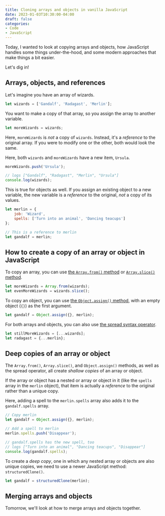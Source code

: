 ```yaml
---
title: Cloning arrays and objects in vanilla JavaScript
date: 2023-01-03T10:30:00-04:00
draft: false
categories:
- Code
- JavaScript
---
```


Today, I wanted to look at copying arrays and objects, how JavaScript handles some things under-the-hood, and some modern approaches that make things a bit easier.

Let's dig in!

## Arrays, objects, and references

Let's imagine you have an array of wizards.

```js
let wizards = ['Gandalf', 'Radagast', 'Merlin'];
```

You want to make a copy of that array, so you assign the array to another variable.

```js
let moreWizards = wizards;
```

Here, `moreWizards` is _not_ a copy of `wizards`. Instead, it's a _reference_ to the original array. If you were to modify one or the other, both would look the same.

Here, both `wizards` and `moreWizards` have a new item, `Ursula`.

```js
moreWizards.push('Ursula');

// logs ["Gandalf", "Radagast", "Merlin", "Ursula"]
console.log(wizards);
```

This is true for objects as well. If you assign an existing object to a new variable, the new variable is a _reference_ to the original, _not_ a copy of its values.

```js
let merlin = {
	job: 'Wizard',
	spells: ['Turn into an animal', 'Dancing teacups']
};

// This is a reference to merlin
let gandalf = merlin;
```

## How to create a copy of an array or object in JavaScript

To copy an array, you can use [the `Array.from()` method](https://vanillajstoolkit.com/reference/arrays/array-from/) or [`Array.slice()` method](https://vanillajstoolkit.com/reference/arrays/array-slice/).

```js
let moreWizards = Array.from(wizards);
let evenMoreWizards = wizards.slice();
```

To copy an object, you can use [the `Object.assign()` method](https://vanillajstoolkit.com/reference/objects/object-assign/), with an empty object (`{}`) as the first argument.

```js
let gandalf = Object.assign({}, merlin);
```

For both arrays and objects, you can also use [the spread syntax operator](/the-spread-syntax-operator-in-vanilla-js/).

```js
let stillMoreWizards = [...wizards];
let radagast = {...merlin};
```

## Deep copies of an array or object

The `Array.from()`, `Array.slice()`, and `Object.assign()` methods, as well as the spread operator, all create _shallow copies_ of an array or object.

If the array or object has a nested or array or object in it (like the `spells` array in the `merlin` object), that item is actually a _reference_ to the original rather than a unique copy.

Here, adding a spell to the `merlin.spells` array also adds it to the `gandalf.spells` array.

```js
// Copy merlin
let gandalf = Object.assign({}, merlin);

// Add a spell to merlin
merlin.spells.push('Disappear');

// gandalf.spells has the new spell, too
// logs ["Turn into an animal", "Dancing teacups", "Disappear"]
console.log(gandalf.spells);
```

To create a _deep copy_, one in which any nested array or objects are also unique copies, we need to use a newer JavaScript method: `structuredClone()`.

```js
let gandalf = structuredClone(merlin);
```

## Merging arrays and objects

Tomorrow, we'll look at how to merge arrays and objects together.